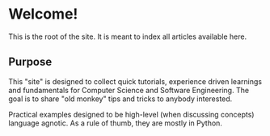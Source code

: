 # Welcome!

This is the root of the site. It is meant to index all articles available here.

## Purpose
This "site" is designed to collect quick tutorials, experience driven learnings and fundamentals for Computer Science and Software Engineering.
The goal is to share "old monkey" tips and tricks to anybody interested.

Practical examples designed to be high-level (when discussing concepts) language agnotic. As a rule of thumb, they are mostly in Python.
